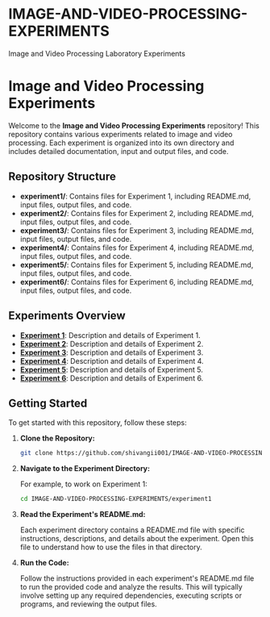 # IMAGE-AND-VIDEO-PROCESSING-EXPERIMENTS
Image and Video Processing  Laboratory Experiments
# Image and Video Processing Experiments

Welcome to the **Image and Video Processing Experiments** repository! This repository contains various experiments related to image and video processing. 
Each experiment is organized into its own directory and includes detailed documentation, input and output files, and code.

## Repository Structure

- **experiment1/**: Contains files for Experiment 1, including README.md, input files, output files, and code.
- **experiment2/**: Contains files for Experiment 2, including README.md, input files, output files, and code.
- **experiment3/**: Contains files for Experiment 3, including README.md, input files, output files, and code.
- **experiment4/**: Contains files for Experiment 4, including README.md, input files, output files, and code.
- **experiment5/**: Contains files for Experiment 5, including README.md, input files, output files, and code.
- **experiment6/**: Contains files for Experiment 6, including README.md, input files, output files, and code.

## Experiments Overview

- **[Experiment 1](experiments/Exp-01)**: Description and details of Experiment 1.
- **[Experiment 2](experiments/Exp-02)**: Description and details of Experiment 2.
- **[Experiment 3](experiments/Exp-03)**: Description and details of Experiment 3.
- **[Experiment 4](experiments/Exp-04)**: Description and details of Experiment 4.
- **[Experiment 5](experiments/Exp-05)**: Description and details of Experiment 5.
- **[Experiment 6](experiments/Exp-06)**: Description and details of Experiment 6.

## Getting Started

To get started with this repository, follow these steps:

1. **Clone the Repository:**

   ```bash
   git clone https://github.com/shivangii001/IMAGE-AND-VIDEO-PROCESSING-EXPERIMENTS.git
2. **Navigate to the Experiment Directory:**

    For example, to work on Experiment 1:
    
    ```bash
    cd IMAGE-AND-VIDEO-PROCESSING-EXPERIMENTS/experiment1

3. **Read the Experiment's README.md:**

    Each experiment directory contains a README.md file with specific instructions, descriptions, and details about the experiment. Open this file to understand how to use the files in that directory.

4. **Run the Code:**

    Follow the instructions provided in each experiment's README.md file to run the provided code and analyze the results. This will typically involve setting up any required dependencies, executing scripts or programs, and reviewing the output files.


